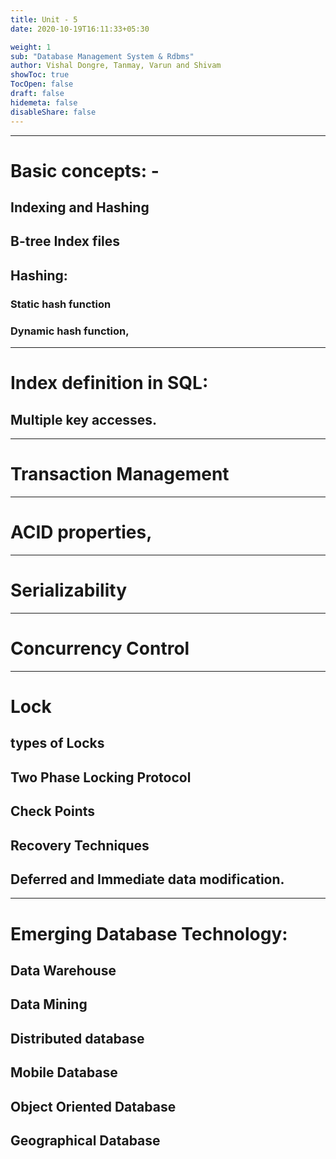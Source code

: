 ```yaml
---
title: Unit - 5
date: 2020-10-19T16:11:33+05:30

weight: 1
sub: "Database Management System & Rdbms"
author: Vishal Dongre, Tanmay, Varun and Shivam
showToc: true
TocOpen: false
draft: false
hidemeta: false
disableShare: false
---
```


---

# Basic concepts: -

## Indexing and Hashing

## B-tree Index files

## Hashing:

### Static hash function

### Dynamic hash function,

---

# Index definition in SQL:

## Multiple key accesses.

---

# Transaction Management

---

# ACID properties,

---

# Serializability

---

# Concurrency Control

---

# Lock

## types of Locks

## Two Phase Locking Protocol

## Check Points

## Recovery Techniques

## Deferred and Immediate data modification.

---

# Emerging Database Technology:

## Data Warehouse

## Data Mining

## Distributed database

## Mobile Database

## Object Oriented Database

## Geographical Database
